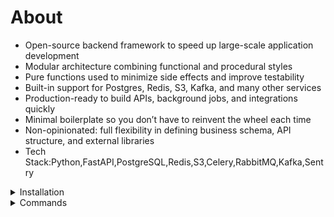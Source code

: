 # About
- Open-source backend framework to speed up large-scale application development  
- Modular architecture combining functional and procedural styles  
- Pure functions used to minimize side effects and improve testability  
- Built-in support for Postgres, Redis, S3, Kafka, and many other services  
- Production-ready to build APIs, background jobs, and integrations quickly  
- Minimal boilerplate so you don’t have to reinvent the wheel each time  
- Non-opinionated: full flexibility in defining business schema, API structure, and external libraries
- Tech Stack:Python,FastAPI,PostgreSQL,Redis,S3,Celery,RabbitMQ,Kafka,Sentry









<details>
<summary>Installation</summary>

<br>

```bash
#download repo
git clone https://github.com/atom36942/atom.git
cd atom

#create venv
python3 -m venv venv

#install requirements
./venv/bin/pip install -r requirements.txt

#setup env must
config_postgres_url=postgresql://atom@127.0.0.1/postgres
config_redis_url=redis://localhost:6379
config_key_root=2n91nIEaJpsqjFUz
config_key_jwt=2n91nIEaJpsqjFUz

#setup env optional
config_sentry_dsn=value

#setup env default
config_postgres_min_connection=5
config_postgres_max_connection=20
config_redis_url_ratelimiter=value
config_token_expire_sec=10000
config_token_user_key_list=id,mobile
config_is_signup=1
config_is_otp_verify_profile_update=1
config_is_log_api=1
config_is_prometheus==0
config_batch_log_api=10
config_batch_object_create=10
config_cors_origin_list=x,y,z                   
config_cors_method_list=x,y,z
config_cors_headers_list=x,y,z
config_cors_allow_credentials=False
config_public_table_create_list=post,comment
config_public_table_read_list=users,post
config_column_update_disabled_list=is_active,is_verified
config_mode_check_api_access=token/cache
config_mode_check_is_active=token/cache
config_limit_cache_users_api_access=0
config_limit_cache_users_is_active=0 

#server start direct
./venv/bin/uvicorn main:app --reload

#server start docker
docker build -t atom .
docker run -p 8000:8000 atom
```
</details>











<details>
<summary>Commands</summary>

<br>

```bash
#package
./venv/bin/pip install fastapi
./venv/bin/pip install --upgrade fastapi
./venv/bin/pip uninstall fastapi
./venv/bin/pip freeze > requirements.txt

#test curls
./curl.sh

#stop python
lsof -ti :8000 | xargs kill -9

#reset postgres                    
drop schema if exists public cascade;
create schema if not exists public;

#export postgres
\copy table to 'path'  delimiter ',' csv header;
\copy (query) to 'path'  delimiter ',' csv header;

#import postgres       
\copy table from 'path' delimiter ',' csv header;
\copy table(column) from 'path' delimiter ',' csv header;

#consumer
cd consumer && ./venv/bin/celery -A celery worker --loglevel=info
cd consumer && ./venv/bin/python kafka.py
cd consumer && ./venv/bin/python rabbitmq.py
cd consumer && ./venv/bin/python redis.py
```
</details>




















































